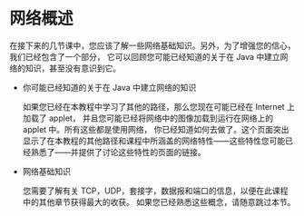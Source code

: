 # 网络概述

在接下来的几节课中，您应该了解一些网络基础知识。另外，为了增强您的信心，我们已经包含了一个部分，
它可以回顾您可能已经知道的关于在 Java 中建立网络的知识，甚至没有意识到它。

- 你可能已经知道的关于在 Java 中建立网络的知识

    如果您已经在本教程中学习了其他的路径，那么您现在可能已经在 Internet 上加载了 applet，
    并且您可能已经将网络中的图像加载到运行在网络上的 applet 中。所有这些都是使用网络，
    你已经知道如何去做了。这个页面突出显示了在本教程的其他路径和课程中所涵盖的网络特性——这些特性您可能已经熟悉了——并提供了讨论这些特性的页面的链接。

- 网络基础知识

    您需要了解有关 TCP，UDP，套接字，数据报和端口的信息，以便在此课程中的其他章节获得最大的收获。
    如果您已经熟悉这些概念，请随意跳过本节。
